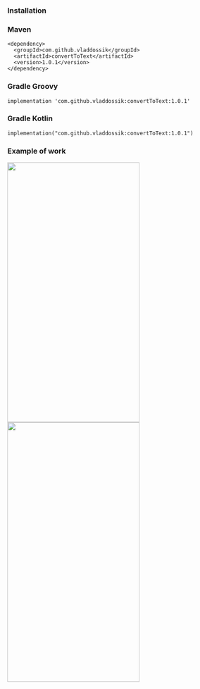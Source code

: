 ### Installation

### Maven
```
<dependency>
  <groupId>com.github.vladdossik</groupId>
  <artifactId>convertToText</artifactId>
  <version>1.0.1</version>
</dependency>
```

### Gradle Groovy
```
implementation 'com.github.vladdossik:convertToText:1.0.1'
```

### Gradle Kotlin
```
implementation("com.github.vladdossik:convertToText:1.0.1")
```
### Example of work 

<img src="https://user-images.githubusercontent.com/45006912/77408205-6a264080-6dc8-11ea-920d-9d06a4f4fad0.png" width="300" height="590"><img src="https://user-images.githubusercontent.com/45006912/77408218-6eeaf480-6dc8-11ea-8202-5a196729fe90.png" width="300" height="590">

